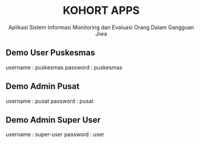 <h1 align="center">KOHORT APPS</h1>

<p align="center">
  Aplikasi Sistem Informasi Monitoring dan Evaluasi Orang Dalam Gangguan Jiwa
</p>

## Demo User Puskesmas

username : puskesmas
password : puskesmas

## Demo Admin Pusat 

username : pusat
password : pusat

## Demo Admin Super User

username : super-user
password : user

